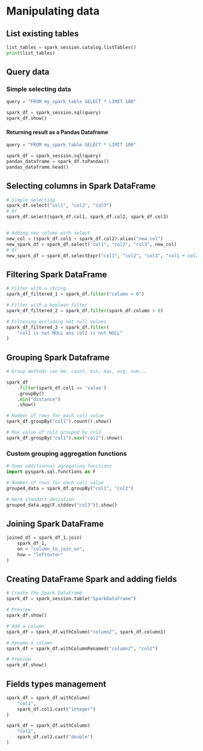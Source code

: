 # Manipulating data

## List existing tables

```python
list_tables = spark_session.catalog.listTables()
print(list_tables)
```

## Query data 

### Simple selecting data

```python
query = "FROM my_spark_table SELECT * LIMIT 100"

spark_df = spark_session.sql(query)
spark_df.show()
```

#### Returning result as a Pandas Dataframe

```python
query = "FROM my_spark_table SELECT * LIMIT 100"

spark_df = spark_session.sql(query)
pandas_dataframe = spark_df.toPandas()
pandas_dataframe.head()
```

## Selecting columns in Spark DataFrame

```python
# Simple selecting
spark_df.select("col1", "col2", "col3")
# Or
spark_df.select(spark_df.col1, spark_df.col2, spark_df.col3)


# Adding new column with select
new_col = (spark_df.col1 + spark_df.col2).alias("new_col")
new_spark_df = spark_df.select("col1", "col2", "col3", new_col)
# Or
new_spark_df = spark_df.selectExpr("col1", "col2", "col3", "col1 + col2 as new_col")
```

## Filtering Spark DataFrame

```python
# Filter with a string
spark_df_filtered_1 = spark_df.filter("column > 0")

# Filter with a boolean filter
spark_df_filtered_2 = spark_df.filter(spark_df.column > 0)

# Filtering excluding not null values
spark_df_filtered_3 = spark_df.filter(
    "col1 is not NULL ans col2 is not NULL"
)
```

## Grouping Spark Dataframe

```python
# Group methods can be: count, min, max, avg, sum...

spark_df
    .filter(spark_df.col1 == 'value')
    .groupBy()
    .min("distance")
    .show()
```

```python
# Number of rows for each col1 value
spark_df.groupBy("col1").count().show()

# Max value of col2 grouped by col1
spark_df.groupBy("col1").max("col2").show()
```

### Custom grouping aggregation functions

```python
# Some additionnal agregating functions
import pyspark.sql.functions as F

# Number of rows for each col1 value
grouped_data = spark_df.groupBy("col1", "col2")

# Here standart deviation
grouped_data.agg(F.stddev("col3")).show()
```

## Joining Spark DataFrame

```python
joined_df = spark_df_1.join(
    spark_df_1,
    on = "column_to_join_on",
    how = "leftouter"
)
```

## Creating DataFrame Spark and adding fields

```python
# Create the Spark DataFrame
spark_df = spark_session.table("SparkDataframe")

# Preview
spark_df.show()

# Add a column
spark_df = spark_df.withColumn("column2", spark_df.column1)

# Rename a column
spark_df = spark_df.withColumnRenamed("column2", "col2")

# Preview
spark_df.show()
```

## Fields types management

```python
spark_df = spark_df.withColumn(
    "col1",
    spark_df.col1.cast("integer")
)

spark_df = spark_df.withColumn(
    "col2",
    spark_df.col2.cast("double")
)
```
